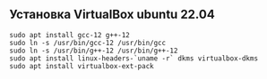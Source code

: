 ## Установка VirtualBox ubuntu 22.04
~~~
sudo apt install gcc-12 g++-12
sudo ln -s /usr/bin/gcc-12 /usr/bin/gcc
sudo ln -s /usr/bin/g++-12 /usr/bin/g++-12
sudo apt install linux-headers-`uname -r` dkms virtualbox-dkms
sudo apt install virtualbox-ext-pack
~~~~~~
